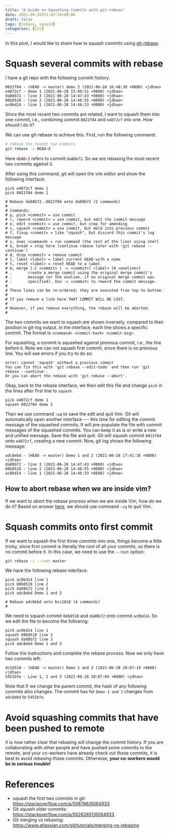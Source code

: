 ```yaml
---
title: "A Guide on Squashing Commits with git-rebase"
date: 2021-06-28T23:43:56+08:00
draft: false
tags: [rebase, squash]
categories: [Git]
---
```


In this post, I would like to share how to squash commits using [git-rebase](https://git-scm.com/book/en/v2/Git-Branching-Rebasing).

<!--more-->

# Squash several commits with rebase

I have a git repo with the following commit history:

```
0022f04 - (HEAD -> master) demo 2 (2021-06-28 16:48:30 +0800) <jdhao>
e4072cf - demo 1 (2021-06-28 15:49:51 +0800) <jdhao>
da88b72 - line 3 (2021-06-28 14:47:43 +0800) <jdhao>
08b0518 - line 2 (2021-06-28 14:46:55 +0800) <jdhao>
ac0bd14 - line 1 (2021-06-28 14:46:33 +0800) <jdhao>
```

Since the most recent two commits are related, I want to squash them into one commit,
i.e., combining commit `0022f04` and `e4072cf` into one. How should I do it?

We can use git-rebase to achieve this. First, run the following command:

```bash
# rebase the recent two commits
git rebase -i HEAD~2
```

Here `HEAD~2` refers to commit `da88b72`. So we are rebasing the most recent two commits against it.

After using this command, git will open the vim editor and show the following interface:

```rebase-todo
pick e4072cf demo 1
pick 0022f04 demo 2

# Rebase da88b72..0022f04 onto da88b72 (2 commands)
#
# Commands:
# p, pick <commit> = use commit
# r, reword <commit> = use commit, but edit the commit message
# e, edit <commit> = use commit, but stop for amending
# s, squash <commit> = use commit, but meld into previous commit
# f, fixup <commit> = like "squash", but discard this commit's log message
# x, exec <command> = run command (the rest of the line) using shell
# b, break = stop here (continue rebase later with 'git rebase --continue')
# d, drop <commit> = remove commit
# l, label <label> = label current HEAD with a name
# t, reset <label> = reset HEAD to a label
# m, merge [-C <commit> | -c <commit>] <label> [# <oneline>]
# .       create a merge commit using the original merge commit's
# .       message (or the oneline, if no original merge commit was
# .       specified). Use -c <commit> to reword the commit message.
#
# These lines can be re-ordered; they are executed from top to bottom.
#
# If you remove a line here THAT COMMIT WILL BE LOST.
#
# However, if you remove everything, the rebase will be aborted.
#
```

The two commits we want to squash are shown inversely, compared to their position in git-log output.
In the interface, each line shows a specific commit. The format is `<command> <commit-hash> <commit-msg>`.

For squashing, a commit is squashed against previous commit, i.e., the line before it.
Note we can not squash first commit, since there is no previous line.
You will see errors if you try to do so:

```
error: cannot 'squash' without a previous commit
You can fix this with 'git rebase --edit-todo' and then run 'git rebase --continue'.
Or you can abort the rebase with 'git rebase --abort'.
```

Okay, back to the rebase interface, we then edit this file and change `pick` in the lines after first line to `squash`.

```
pick e4072cf demo 1
squash 0022f04 demo 2
```

Then we use command `:wq` to save the edit and quit Vim.
Git will automatically open another interface ---
this time for editing the commit message of the squashed commits.
It will pre-populate the file with commit messages of the squashed commits.
You can keep it as is or write a new and unified message.
Save the file and quit. Git will squash commit `0022f04` onto `e4072cf`, creating a new commit.
Now, git log shows the following message:

```
adc8ebd - (HEAD -> master) Demo 1 and 2 (2021-06-28 17:41:16 +0800) <jdhao>
da88b72 - line 3 (2021-06-28 14:47:43 +0800) <jdhao>
08b0518 - line 2 (2021-06-28 14:46:55 +0800) <jdhao>
ac0bd14 - line 1 (2021-06-28 14:46:33 +0800) <jdhao>
```

## How to abort rebase when we are inside vim?

If we want to abort the rebase process when we are inside Vim, how do we do it?
Based on answer [here](https://stackoverflow.com/q/27226886/6064933), we should use command `:cq` to quit Vim.

# Squash commits onto first commit

If we want to squash the first three commits into one, things become a little tricky,
since first commit is literally the root of all your commits, so there is no commit before it.
In this case, we need to use the `--root` option:

```bash
git rebase -i --root master
```

We have the following rebase interface:

```
pick ac0bd14 line 1
pick 08b0518 line 2
pick da88b72 line 3
pick adc8ebd Demo 1 and 2

# Rebase adc8ebd onto bcc1018 (4 commands)
#
```

We need to squash commit `08b0518` and `da88b72` onto commit `ac0bd14`.
So we edit the file to become the following:

```
pick ac0bd14 line 1
squash 08b0518 line 2
squash da88b72 line 3
pick adc8ebd Demo 1 and 2
```

Follow the instructions and complete the rebase process. Now we only have two commits left:

```
dc5d518 - (HEAD -> master) Demo 1 and 2 (2021-06-28 20:07:19 +0800) <jdhao>
5452bfe - Line 1, 2 and 3 (2021-06-28 20:07:04 +0800) <jdhao>
```

Note that if we change the parent commit, the hash of any following commits also changes.
The commit has for `Demo 1 and 2` changes from `adc8ebd` to `5452bfe`.

# Avoid squashing commits that have been pushed to remote

It is now rather clear that rebasing will change the commit history.
If you are collaborating with other people and have pushed some commits to the remote,
and your co-workers have already check out those commits, it is best to avoid rebasing those commits.
Otherwise, **your co-workers would be in serious trouble!**

# References

+ squash the first two commits in git: https://stackoverflow.com/a/598788/6064933
+ Git squash older commits: https://stackoverflow.com/a/56262851/6064933
+ Git merging vs rebasing: https://www.atlassian.com/git/tutorials/merging-vs-rebasing
